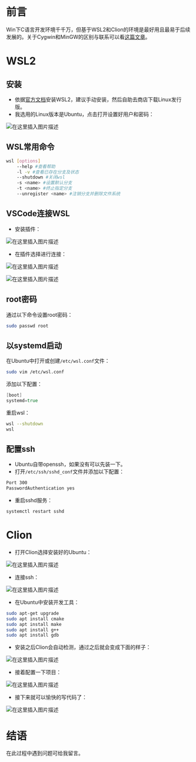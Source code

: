 # 前言
Win下C语言开发环境千千万，但基于WSL2和Clion的环境是最好用且最易于后续发展的。关于Cygwin和MinGW的区别与联系可以看[这篇文章](https://www.zhihu.com/question/22137175/answer/90908473)。
# WSL2
## 安装
- 依据[官方文档](https://learn.microsoft.com/zh-cn/windows/wsl/install-manual)安装WSL2，建议手动安装，然后自助去商店下载Linux发行版。
- 我选用的Linux版本是Ubuntu，点击打开设置好用户和密码：

![在这里插入图片描述](https://img-blog.csdnimg.cn/2593369d19b94e2db11df8449165dae0.png)
## WSL常用命令

```bash
wsl [options]
	--help #查看帮助
	-l -v #查看已存在分支及状态
	--shutdown #关闭wsl
	-s <name> #设置默认分支
	-t <name> #终止指定分支
	--unregister <name> #注销分支并删除文件系统
```

## VSCode连接WSL
- 安装插件：

![在这里插入图片描述](https://img-blog.csdnimg.cn/69d5ba85dffb43fab09d176964411352.png)

- 在插件选择进行连接：

![在这里插入图片描述](https://img-blog.csdnimg.cn/01cd9ec43abf4e8b882aa685f8d90177.png)


![在这里插入图片描述](https://img-blog.csdnimg.cn/9aaefe897b204732aeb7f6d84d0e2449.png)
## root密码
通过以下命令设置root密码：
```bash
sudo passwd root
```
## 以systemd启动
在Ubuntu中打开或创建`/etc/wsl.conf`文件：

```bash
sudo vim /etc/wsl.conf
```
添加以下配置：
```go
[boot]
systemd=true
```
重启wsl：

```bash
wsl --shutdown
wsl
```
## 配置ssh
- Ubuntu自带openssh，如果没有可以先装一下。
- 打开`/etc/ssh/sshd_conf`文件并添加以下配置：

```bash
Port 300
PasswordAuthentication yes
```
- 重启sshd服务：

```bash
systemctl restart sshd
```
# Clion
- 打开Clion选择安装好的Ubuntu：

![在这里插入图片描述](https://img-blog.csdnimg.cn/ba038ea420e4491e878d664e08a2d62d.png)
- 连接ssh：

![在这里插入图片描述](https://img-blog.csdnimg.cn/884597e96d1a4c56b6de9964004a4d94.png)
- 在Ubuntu中安装开发工具：

```bash
sudo apt-get upgrade
sudo apt install cmake
sudo apt install make
sudo apt install g++
sudo apt install gdb
```
- 安装之后Clion会自动检测，通过之后就会变成下面的样子：

![在这里插入图片描述](https://img-blog.csdnimg.cn/09f30ea6f7ce4de0949fe2c440a56545.png)

- 接着配置一下项目：

![在这里插入图片描述](https://img-blog.csdnimg.cn/a5e0566914e44f078a2dd6607e208c49.png)
- 接下来就可以愉快的写代码了：

![在这里插入图片描述](https://img-blog.csdnimg.cn/f0c61982be5645a69238a3f8c0289444.png)

# 结语
在此过程中遇到问题可给我留言。